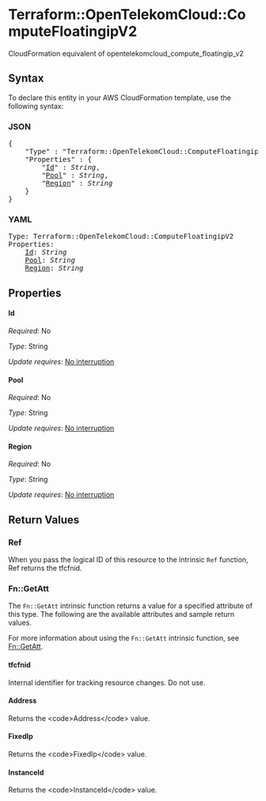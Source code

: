 # Terraform::OpenTelekomCloud::ComputeFloatingipV2

CloudFormation equivalent of opentelekomcloud_compute_floatingip_v2

## Syntax

To declare this entity in your AWS CloudFormation template, use the following syntax:

### JSON

<pre>
{
    "Type" : "Terraform::OpenTelekomCloud::ComputeFloatingipV2",
    "Properties" : {
        "<a href="#id" title="Id">Id</a>" : <i>String</i>,
        "<a href="#pool" title="Pool">Pool</a>" : <i>String</i>,
        "<a href="#region" title="Region">Region</a>" : <i>String</i>
    }
}
</pre>

### YAML

<pre>
Type: Terraform::OpenTelekomCloud::ComputeFloatingipV2
Properties:
    <a href="#id" title="Id">Id</a>: <i>String</i>
    <a href="#pool" title="Pool">Pool</a>: <i>String</i>
    <a href="#region" title="Region">Region</a>: <i>String</i>
</pre>

## Properties

#### Id

_Required_: No

_Type_: String

_Update requires_: [No interruption](https://docs.aws.amazon.com/AWSCloudFormation/latest/UserGuide/using-cfn-updating-stacks-update-behaviors.html#update-no-interrupt)

#### Pool

_Required_: No

_Type_: String

_Update requires_: [No interruption](https://docs.aws.amazon.com/AWSCloudFormation/latest/UserGuide/using-cfn-updating-stacks-update-behaviors.html#update-no-interrupt)

#### Region

_Required_: No

_Type_: String

_Update requires_: [No interruption](https://docs.aws.amazon.com/AWSCloudFormation/latest/UserGuide/using-cfn-updating-stacks-update-behaviors.html#update-no-interrupt)

## Return Values

### Ref

When you pass the logical ID of this resource to the intrinsic `Ref` function, Ref returns the tfcfnid.

### Fn::GetAtt

The `Fn::GetAtt` intrinsic function returns a value for a specified attribute of this type. The following are the available attributes and sample return values.

For more information about using the `Fn::GetAtt` intrinsic function, see [Fn::GetAtt](https://docs.aws.amazon.com/AWSCloudFormation/latest/UserGuide/intrinsic-function-reference-getatt.html).

#### tfcfnid

Internal identifier for tracking resource changes. Do not use.

#### Address

Returns the &lt;code&gt;Address&lt;/code&gt; value.

#### FixedIp

Returns the &lt;code&gt;FixedIp&lt;/code&gt; value.

#### InstanceId

Returns the &lt;code&gt;InstanceId&lt;/code&gt; value.

